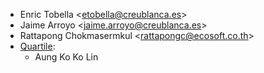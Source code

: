 - Enric Tobella \<<etobella@creublanca.es>\>
- Jaime Arroyo \<<jaime.arroyo@creublanca.es>\>
- Rattapong Chokmasermkul \<<rattapongc@ecosoft.co.th>\>
- [Quartile](https://www.quartile.co):
  - Aung Ko Ko Lin

